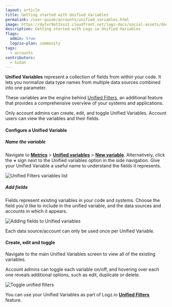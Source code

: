 ```yaml
---
layout: article
title: Getting started with Unified Variables
permalink: /user-guide/accounts/unified_variables.html
image: https://dytvr9ot2sszz.cloudfront.net/logz-docs/social-assets/docs-social.jpg
description: Getting started with Logz.io Unified Variables
flags:
  admin: true
  logzio-plan: community
tags:
  - accounts
contributors:
  - hidan
---
```


**Unified Variables** represent a collection of fields from within your code. It lets you normalize data type names from multiple data sources combined into one parameter.

These variables are the engine behind [Unified Filters](https://docs.logz.io/user-guide/accounts/unified_filters.html), an additional feature that provides a comprehensive overview of your systems and applications.

<p class="info-box note">Only account admins can create, edit, and toggle Unified Variables. Account users can view the variables and their fields.</p>

#### Configure a Unified Variable

<div class="tasklist">

##### Name the variable

Navigate to **[Metrics](https://app.logz.io/#/dashboard/metrics)** > **[Unified variables](https://app.logz.io/#/dashboard/global-variables)** > **[New variable](https://app.logz.io/#/dashboard/global-variables/new)**. Alternatively, click the **+** sign next to the Unified variables option in the side navigation. Give your Unified Variable a useful name to understand the fields it represents. 

![Unified Filters variables list](https://dytvr9ot2sszz.cloudfront.net/logz-docs/Infrastructure-monitoring/new-variable-screen.png)

##### Add fields

Fields represent existing variables in your code and systems. Choose the field you'd like to include in the unified variable, and the data sources and accounts in which it appears.

![Adding fields to Unified variables](https://dytvr9ot2sszz.cloudfront.net/logz-docs/Infrastructure-monitoring/adding-fields-uv.gif)

<p class="info-box note">Each data source/account can only be used once per Unified Variable.</p>

</div>


#### Create, edit and toggle

Navigate to the main Unified Variables screen to view all of the existing variables.

Account admins can toggle each variable on/off, and hovering over each one reveals additional options, such as edit, duplicate or delete. 

![Toggle unified filters](https://dytvr9ot2sszz.cloudfront.net/logz-docs/Infrastructure-monitoring/edit-variables.png)

You can use your Unified Variables as part of Logz.io **[Unified Filters](https://docs.logz.io/user-guide/accounts/unified_filters.html)** feature.